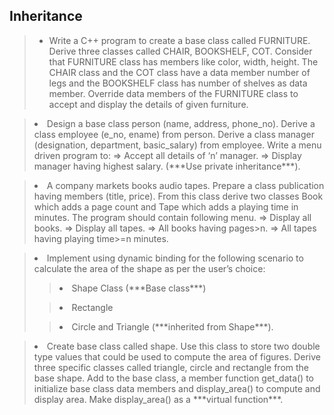 <h2>Inheritance</h2>

> <ul>
> <li> Write a C++ program to create a base class called FURNITURE. Derive three classes called CHAIR, BOOKSHELF, COT. Consider that FURNITURE class has members like color, width, height. The CHAIR class and the COT class have a data member number of legs and the BOOKSHELF class has number of shelves as data member. Override data members of the FURNITURE class to accept and display the details of given furniture. </li>

> <li> Design a base class person (name, address, phone_no). Derive a class employee (e_no, ename) from person. Derive a class manager (designation, department, basic_salary) from employee. Write a menu driven program to: => Accept all details of ‘n’ manager. => Display manager having highest salary. (***Use private inheritance***). </li>

> <li> A company markets books audio tapes. Prepare a class publication having members (title, price). From this class derive two classes Book which adds a page count and Tape which adds a playing time in minutes. The program should contain following menu. => Display all books. => Display all tapes. => All books having pages>n. => All tapes having playing time>=n minutes. </li>

> <li> Implement using dynamic binding for the following scenario to calculate the area of the shape as per the user’s choice:</li>
>
 >> <ol>
>
 >> <li> Shape Class (***Base class***) </li>  
>
 >> <li> Rectangle </li>  
>
 >> <li> Circle and Triangle (***inherited from Shape***). </li>
>
 >> </ol>
  
> <li> Create base class called shape. Use this class to store two double type values that could be used to compute the area of figures. Derive three specific classes called triangle, circle and rectangle from the base shape. Add to the base class, a member function get_data() to initialize base class data members and display_area() to compute and display area. Make display_area() as a ***virtual function***. </li>
</ul>
